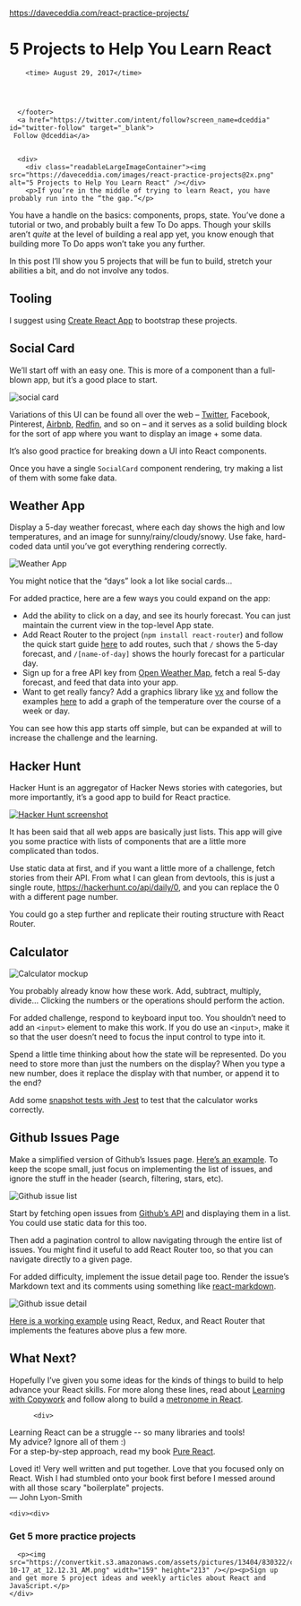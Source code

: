 <a href="https://daveceddia.com/react-practice-projects/">https://daveceddia.com/react-practice-projects/</a><div id="articleHeader"><h1>5 Projects to Help You Learn React</h1></div>
      <footer>
        
        
        
        <time> August 29, 2017</time>
        
        
        
        
      </footer>
      <a href="https://twitter.com/intent/follow?screen_name=dceddia" id="twitter-follow" target="_blank">
	 Follow @dceddia</a>


      <div>
        <div class="readableLargeImageContainer"><img src="https://daveceddia.com/images/react-practice-projects@2x.png"   alt="5 Projects to Help You Learn React" /></div>
        <p>If you’re in the middle of trying to learn React, you have probably run into the “the gap.”</p>

<p>You have a handle on the basics: components, props, state. You’ve done a tutorial or two, and probably built a few To Do apps. Though your skills aren’t <em>quite</em> at the level of building a real app yet, you know enough that building more To Do apps won’t take you any further.</p>

<p>In this post I’ll show you 5 projects that will be fun to build, stretch your abilities a bit, and do not involve any todos.</p>

<h2 id="tooling">Tooling</h2>

<p>I suggest using <a href="https://github.com/facebookincubator/create-react-app" target="_blank">Create React App</a> to bootstrap these projects.</p>

<h2 id="social-card">Social Card</h2>

<p>We’ll start off with an easy one. This is more of a component than a full-blown app, but it’s a good place to start.</p>

<p><div class="readableLargeImageContainer"><img src="https://daveceddia.com/images/social-card@2x.png"   alt="social card" /></div></p>

<p>Variations of this UI can be found all over the web – <a href="https://twitter.com" target="_blank">Twitter</a>, Facebook, Pinterest, <a href="https://www.airbnb.com/" target="_blank">Airbnb</a>, <a href="https://www.redfin.com/" target="_blank">Redfin</a>, and so on – and it serves as a solid building block for the sort of app where you want to display an image + some data.</p>

<p>It’s also good practice for breaking down a UI into React components.</p>

<p>Once you have a single <code>SocialCard</code> component rendering, try making a list of them with some fake data.</p>

<h2 id="weather-app">Weather App</h2>

<p>Display a 5-day weather forecast, where each day shows the high and low temperatures, and an image for sunny/rainy/cloudy/snowy. Use fake, hard-coded data until you’ve got everything rendering correctly.</p>

<p><div class="readableLargeImageContainer"><img src="https://daveceddia.com/images/weather@2x.png"   alt="Weather App" /></div></p>

<p>You might notice that the “days” look a lot like social cards…</p>

<p>For added practice, here are a few ways you could expand on the app:</p>

<ul>
  <li>Add the ability to click on a day, and see its hourly forecast. You can just maintain the current view in the top-level App state.</li>
  <li>Add React Router to the project (<code>npm install react-router</code>) and follow the quick start guide <a href="https://reacttraining.com/react-router/web/guides/quick-start" target="_blank">here</a> to add routes, such that <code>/</code> shows the 5-day forecast, and <code>/[name-of-day]</code> shows the hourly forecast for a particular day.</li>
  <li>Sign up for a free API key from <a href="https://openweathermap.org" target="_blank">Open Weather Map</a>, fetch a real 5-day forecast, and feed that data into your app.</li>
  <li>Want to get really fancy? Add a graphics library like <a href="https://vx-demo.now.sh/" target="_blank">vx</a> and follow the examples <a href="https://medium.com/vx-code/getting-started-with-vx-1756bb661410" target="_blank">here</a> to add a graph of the temperature over the course of a week or day.</li>
</ul>

<p>You can see how this app starts off simple, but can be expanded at will to increase the challenge and the learning.</p>

<h2 id="hacker-hunt">Hacker Hunt</h2>

<p>Hacker Hunt is an aggregator of Hacker News stories with categories, but more importantly, it’s a good app to build for React practice.</p>

<p><a href="https://hackerhunt.co" target="_blank" class="readableLinkWithLargeImage"><div class="readableLargeImageContainer"><img src="https://daveceddia.com/images/hackerhunt@2x.png"   alt="Hacker Hunt screenshot" /></div></a></p>

<p>It has been said that all web apps are basically just lists. This app will give you some practice with lists of components that are a little more complicated than todos.</p>

<p>Use static data at first, and if you want a little more of a challenge, fetch stories from their API. From what I can glean from devtools, this is just a single route, <a href="https://hackerhunt.co/api/daily/0" target="_blank">https://hackerhunt.co/api/daily/0</a>, and you can replace the 0 with a different page number.</p>

<p>You could go a step further and replicate their routing structure with React Router.</p>

<h2 id="calculator">Calculator</h2>

<p><div class="readableLargeImageContainer"><img src="https://daveceddia.com/images/calculator@2x.png"   alt="Calculator mockup" /></div></p>

<p>You probably already know how these work. Add, subtract, multiply, divide… Clicking the numbers or the operations should perform the action.</p>

<p>For added challenge, respond to keyboard input too. You shouldn’t need to add an <code>&lt;input&gt;</code> element to make this work. If you do use an <code>&lt;input&gt;</code>, make it so that the user doesn’t need to focus the input control to type into it.</p>

<p>Spend a little time thinking about how the state will be represented. Do you need to store more than just the numbers on the display? When you type a new number, does it replace the display with that number, or append it to the end?</p>

<p>Add some <a href="/snapshot-testing-react-with-jest/" target="_blank">snapshot tests with Jest</a> to test that the calculator works correctly.</p>

<h2 id="github-issues-page">Github Issues Page</h2>

<p>Make a simplified version of Github’s Issues page. <a href="https://github.com/facebookincubator/create-react-app/issues" target="_blank">Here’s an example</a>. To keep the scope small, just focus on implementing the list of issues, and ignore the stuff in the header (search, filtering, stars, etc).</p>

<p><div class="readableLargeImageContainer"><img src="https://daveceddia.com/images/github-issue-list@2x.png"   alt="Github issue list" /></div></p>

<p>Start by fetching open issues from <a href="https://developer.github.com/v3/issues/" target="_blank">Github’s API</a> and displaying them in a list. You could use static data for this too.</p>

<p>Then add a pagination control to allow navigating through the entire list of issues. You might find it useful to add React Router too, so that you can navigate directly to a given page.</p>

<p>For added difficulty, implement the issue detail page too. Render the issue’s Markdown text and its comments using something like <a href="https://github.com/rexxars/react-markdown" target="_blank">react-markdown</a>.</p>

<p><div class="readableLargeImageContainer"><img src="https://daveceddia.com/images/github-issue-detail@2x.png"   alt="Github issue detail" /></div></p>

<p><a href="https://github.com/dceddia/github-issues-viewer" target="_blank">Here is a working example</a> using React, Redux, and React Router that implements the features above plus a few more.</p>

<h2 id="what-next">What Next?</h2>

<p>Hopefully I’ve given you some ideas for the kinds of things to build to help advance your React skills. For more along these lines, read about <a href="/learn-react-with-copywork/" target="_blank">Learning with Copywork</a> and follow along to build a <a href="/build-metronome-react/" target="_blank">metronome in React</a>.</p>

        
          <div>
  <p>
    Learning React can be a struggle -- so many libraries and tools!<br />
    My advice? Ignore all of them :)<br />
    For a step-by-step approach, read my book <a href="https://daveceddia.com/pure-react/?utm_campaign=after-post" target="_blank">Pure React</a>.
  </p>
  <div>
    <div>
      Loved it! Very well written and put together. Love that you focused only on React. Wish I had stumbled onto your book first before I messed around with all those scary "boilerplate" projects.
    </div>
    <div>
      <div>— John Lyon-Smith</div>
    
  


        
        
    <div><div>
  
<div>
  <div>
    <h3>Get 5 more practice projects</h3>
    <div>
      
        
      
      <p><img src="https://convertkit.s3.amazonaws.com/assets/pictures/13404/830322/content_Screen_Shot_2017-10-17_at_12.12.31_AM.png" width="159" height="213" /></p><p>Sign up and get more 5 project ideas and weekly articles about React and JavaScript.</p>
    </div>
  

  








	

        
          
          




        
      
    